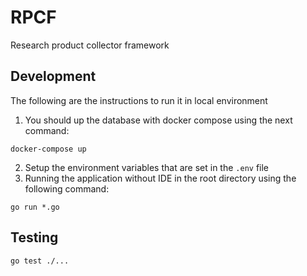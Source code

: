 # RPCF
Research product collector framework

## Development

The following are the instructions to run it in local environment

1. You should up the database with docker compose using the next command:
```cassandraql
docker-compose up
```
2. Setup the environment variables that are set in the `.env` file
3. Running the application without IDE in the root directory using the following command: 
```cassandraql
go run *.go
``` 
## Testing

```
go test ./...
```
